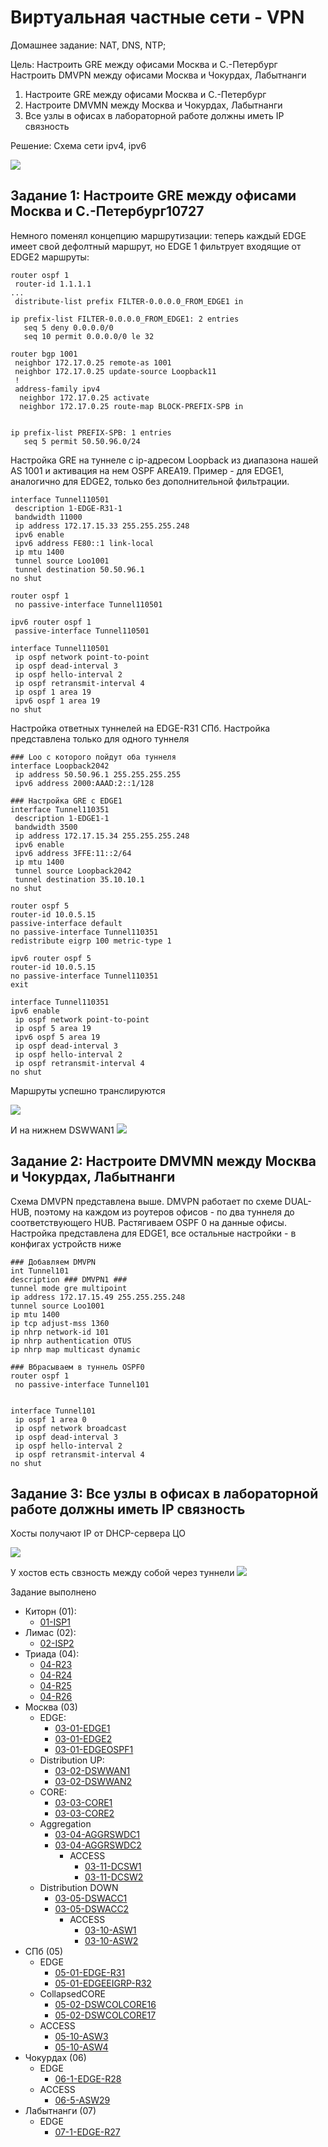 #  Виртуальная частные сети - VPN  #
Домашнее задание: NAT, DNS, NTP;

Цель: Настроить GRE между офисами Москва и С.-Петербург Настроить DMVPN между офисами Москва и Чокурдах, Лабытнанги

1. Настроите GRE между офисами Москва и С.-Петербург
2. Настроите DMVMN между Москва и Чокурдах, Лабытнанги
3. Все узлы в офисах в лабораторной работе должны иметь IP связность

Решение: 
Cхема сети ipv4, ipv6

![](/LECTURES/MODULE04/Lecture33/pictures/42.jpg)

## Задание 1: Настроите GRE между офисами Москва и С.-Петербург10727

Немного поменял концепцию маршрутизации: теперь каждый EDGE имеет свой дефолтный маршрут, но EDGE 1 фильтрует входящие от EDGE2 маршруты:
```
router ospf 1
 router-id 1.1.1.1
...
 distribute-list prefix FILTER-0.0.0.0_FROM_EDGE1 in

ip prefix-list FILTER-0.0.0.0_FROM_EDGE1: 2 entries
   seq 5 deny 0.0.0.0/0
   seq 10 permit 0.0.0.0/0 le 32

router bgp 1001
 neighbor 172.17.0.25 remote-as 1001
 neighbor 172.17.0.25 update-source Loopback11
 !
 address-family ipv4
  neighbor 172.17.0.25 activate
  neighbor 172.17.0.25 route-map BLOCK-PREFIX-SPB in


ip prefix-list PREFIX-SPB: 1 entries
   seq 5 permit 50.50.96.0/24
```

Настройка GRE на туннеле c ip-адресом Loopback из диапазона нашей AS 1001 и активация на нем OSPF AREA19. Пример - для EDGE1, аналогично для EDGE2, только без дополнительной фильтрации.
```
interface Tunnel110501
 description 1-EDGE-R31-1
 bandwidth 11000
 ip address 172.17.15.33 255.255.255.248
 ipv6 enable
 ipv6 address FE80::1 link-local
 ip mtu 1400
 tunnel source Loo1001
 tunnel destination 50.50.96.1
no shut

router ospf 1
 no passive-interface Tunnel110501

ipv6 router ospf 1
 passive-interface Tunnel110501

interface Tunnel110501
 ip ospf network point-to-point
 ip ospf dead-interval 3
 ip ospf hello-interval 2
 ip ospf retransmit-interval 4
 ip ospf 1 area 19
 ipv6 ospf 1 area 19
no shut
```

Настройка ответных туннелей на EDGE-R31 СПб. Настройка представлена только для одного туннеля
```
### Loo с которого пойдут оба туннеля
interface Loopback2042
 ip address 50.50.96.1 255.255.255.255
 ipv6 address 2000:AAAD:2::1/128

### Настройка GRE с EDGE1
interface Tunnel110351
 description 1-EDGE1-1
 bandwidth 3500
 ip address 172.17.15.34 255.255.255.248
 ipv6 enable
 ipv6 address 3FFE:11::2/64
 ip mtu 1400
 tunnel source Loopback2042
 tunnel destination 35.10.10.1
no shut

router ospf 5
router-id 10.0.5.15
passive-interface default
no passive-interface Tunnel110351
redistribute eigrp 100 metric-type 1

ipv6 router ospf 5
router-id 10.0.5.15
no passive-interface Tunnel110351
exit

interface Tunnel110351
ipv6 enable
 ip ospf network point-to-point
 ip ospf 5 area 19
 ipv6 ospf 5 area 19
 ip ospf dead-interval 3
 ip ospf hello-interval 2
 ip ospf retransmit-interval 4
no shut
```

Маршруты успешно транслируются

![](/LECTURES/MODULE04/Lecture33/pictures/43.jpg)

И на нижнем DSWWAN1
![](/LECTURES/MODULE04/Lecture33/pictures/44.jpg)


## Задание 2: Настроите DMVMN между Москва и Чокурдах, Лабытнанги

Схема DMVPN представлена выше. DMVPN работает по схеме DUAL-HUB, поэтому на каждом из роутеров офисов - по два туннеля до соответствующего HUB. Растягиваем OSPF 0 на данные офисы. Настройка представлена для EDGE1, все остальные настройки - в конфигах устройств ниже
```
### Добавляем DMVPN
int Tunnel101
description ### DMVPN1 ###
tunnel mode gre multipoint
ip address 172.17.15.49 255.255.255.248
tunnel source Loo1001
ip mtu 1400
ip tcp adjust-mss 1360
ip nhrp network-id 101
ip nhrp authentication OTUS
ip nhrp map multicast dynamic

### Вбрасываем в туннель OSPF0
router ospf 1
 no passive-interface Tunnel101


interface Tunnel101
 ip ospf 1 area 0
 ip ospf network broadcast
 ip ospf dead-interval 3
 ip ospf hello-interval 2
 ip ospf retransmit-interval 4
no shut

```

## Задание 3: Все узлы в офисах в лабораторной работе должны иметь IP связность

Хосты получают IP от DHCP-сервера ЦО

![](/LECTURES/MODULE04/Lecture33/pictures/45.jpg)


У хостов есть свзность между собой через туннели
![](/LECTURES/MODULE04/Lecture33/pictures/46.jpg)

Задание выполнено


- Киторн (01):
   - [01-ISP1](/LECTURES/MODULE04/Lecture33/labs/configs/01-ISP1.txt)
- Лимас (02):
   - [02-ISP2](/LECTURES/MODULE04/Lecture33/labs/configs/02-ISP2.txt)
- Триада (04): 
   - [04-R23](/LECTURES/MODULE04/Lecture33/labs/configs/04-R23.txt)
   - [04-R24](/LECTURES/MODULE04/Lecture33/labs/configs/04-R24.txt)
   - [04-R25](/LECTURES/MODULE04/Lecture33/labs/configs/04-R25.txt)
   - [04-R26](/LECTURES/MODULE04/Lecture33/labs/configs/04-R26.txt)
- Москва (03)
   - EDGE: 
      - [03-01-EDGE1](/LECTURES/MODULE04/Lecture33/labs/configs/03-01-EDGE1.txt)
      - [03-01-EDGE2](/LECTURES/MODULE04/Lecture33/labs/configs/03-01-EDGE2.txt)
      - [03-01-EDGEOSPF1](/LECTURES/MODULE04/Lecture33/labs/configs/03-01-EDGEOSPF1.txt)
   - Distribution UP: 
      - [03-02-DSWWAN1](/LECTURES/MODULE04/Lecture33/labs/configs/03-02-DSWWAN1.txt)
      - [03-02-DSWWAN2](/LECTURES/MODULE04/Lecture33/labs/configs/03-02-DSWWAN2.txt)
   - CORE:
      - [03-03-CORE1](/LECTURES/MODULE04/Lecture33/labs/configs/03-03-CORE1.txt)
      - [03-03-CORE2](/LECTURES/MODULE04/Lecture33/labs/configs/03-03-CORE2.txt)
   - Aggregation
      - [03-04-AGGRSWDC1](/LECTURES/MODULE04/Lecture33/labs/configs/03-04-AGGRSWDC1.txt)
      - [03-04-AGGRSWDC2](/LECTURES/MODULE04/Lecture33/labs/configs/03-04-AGGRSWDC2.txt)
         - ACCESS
            - [03-11-DCSW1](/LECTURES/MODULE04/Lecture33/labs/configs/03-11-DCSW1.txt)
            - [03-11-DCSW2](/LECTURES/MODULE04/Lecture33/labs/configs/03-11-DCSW2.txt)
   - Distribution DOWN
      - [03-05-DSWACC1](/LECTURES/MODULE04/Lecture33/labs/configs/03-05-DSWACC1.txt)
      - [03-05-DSWACC2](/LECTURES/MODULE04/Lecture33/labs/configs/03-05-DSWACC2.txt)
         - ACCESS
            - [03-10-ASW1](/LECTURES/MODULE04/Lecture33/labs/configs/03-10-ASW1.txt)
            - [03-10-ASW2](/LECTURES/MODULE04/Lecture33/labs/configs/03-10-ASW2.txt)
- СПб (05)
   - EDGE
      - [05-01-EDGE-R31](/LECTURES/MODULE04/Lecture33/labs/configs/05-1-EDGE-R31.txt)
      - [05-01-EDGEEIGRP-R32](/LECTURES/MODULE04/Lecture33/labs/configs/05-1-EDGEEIGRP-R32.txt)
   - CollapsedCORE
      - [05-02-DSWCOLCORE16](/LECTURES/MODULE04/Lecture33/labs/configs/05-2-DSWCOLCORE16.txt)
      - [05-02-DSWCOLCORE17](/LECTURES/MODULE04/Lecture33/labs/configs/05-2-DSWCOLCORE17.txt)
   - ACCESS
      - [05-10-ASW3](/LECTURES/MODULE04/Lecture33/labs/configs/05-5-ASW3.txt)
      - [05-10-ASW4](/LECTURES/MODULE04/Lecture33/labs/configs/05-5-ASW4.txt)
- Чокурдах (06)
   - EDGE
      - [06-1-EDGE-R28](/LECTURES/MODULE04/Lecture33/labs/configs/06-1-EDGE-R28.txt)
   - ACCESS
      - [06-5-ASW29](/LECTURES/MODULE04/Lecture33/labs/configs/06-5-ASW29.txt)
- Лабытнанги (07)
   - EDGE
      - [07-1-EDGE-R27](/LECTURES/MODULE04/Lecture33/labs/configs/07-1-EDGE-R27.txt)

